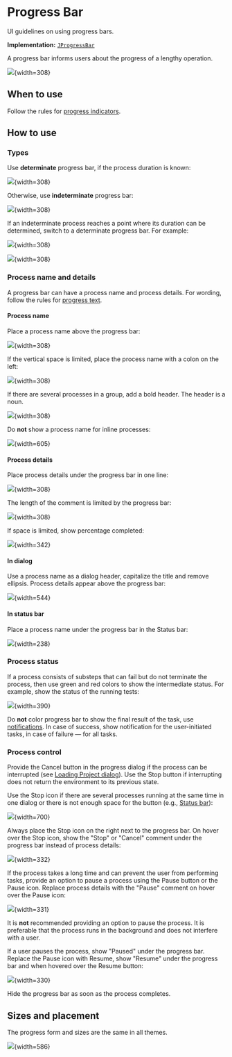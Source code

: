 <!-- Copyright 2000-2024 JetBrains s.r.o. and contributors. Use of this source code is governed by the Apache 2.0 license. -->

# Progress Bar

<link-summary>UI guidelines on using progress bars.</link-summary>

<tldr>

**Implementation:** [`JProgressBar`](https://docs.oracle.com/javase/tutorial/uiswing/components/progress.html)

</tldr>

A progress bar informs users about the progress of a lengthy operation.

![](determinate_example.png){width=308}

## When to use

Follow the rules for [progress indicators](progress_indicators.md).

## How to use

### Types

Use **determinate** progress bar, if the process duration is known:

![](determinate_example.png){width=308}

Otherwise, use **indeterminate** progress bar:

![](indeterminate_example.png){width=308}

If an indeterminate process reaches a point where its duration can be determined, switch to a determinate progress bar. For example:

![](progress_bar_indeterminate.png){width=308}

![](progress_bar_determinate.png){width=308}

### Process name and details

A progress bar can have a process name and process details. For wording, follow the rules for [progress text](progress_text.md).

#### Process name

Place a process name above the progress bar:

![](label_above.png){width=308}

If the vertical space is limited, place the process name with a colon on the left:

![](progress_bar_label_left.png){width=308}

If there are several processes in a group, add a bold header. The header is a noun.

![](several_progresses.png){width=308}

Do **not** show a process name for inline processes:

![](progress_bar_tool_window.png){width=605}

#### Process details

Place process details under the progress bar in one line:

![](comment.png){width=308}

The length of the comment is limited by the progress bar:

![](comment_long.png){width=308}

If space is limited, show percentage completed:

![](horizontaly.png){width=342}

#### In dialog

Use a process name as a dialog header, capitalize the title and remove ellipsis. Process details appear above the progress bar:

![](dialog.png){width=544}

#### In status bar

Place a process name under the progress bar in the Status bar:

![](status_bar.png){width=238}

### Process status

If a process consists of substeps that can fail but do not terminate the process, then use green and red colors to show the intermediate status.
For example, show the status of the running tests:

![](progress_color.png){width=390}

Do **not** color progress bar to show the final result of the task, use [notifications](notification_types.md).
In case of success, show notification for the user-initiated tasks, in case of failure — for all tasks.

### Process control

Provide the Cancel button in the progress dialog if the process can be interrupted (see [Loading Project dialog](#in-dialog)).
Use the Stop button if interrupting does not return the environment to its previous state.

Use the Stop icon if there are several processes running at the same time in one dialog or there is not enough space for the button (e.g., [Status bar](#in-status-bar)):

![](tasks_dialog.png){width=700}

Always place the Stop icon on the right next to the progress bar. On hover over the Stop icon, show the "Stop" or "Cancel" comment under the progress bar instead of process details:

![](hover_stop_icon.png){width=332}

If the process takes a long time and can prevent the user from performing tasks, provide an option to pause a process using the Pause button or the Pause icon.
Replace process details with the "Pause" comment on hover over the Pause icon:

![](pause.png){width=331}

It is **not** recommended providing an option to pause the process. It is preferable that the process runs in the background and does not interfere with a user.

If a user pauses the process, show "Paused" under the progress bar.
Replace the Pause icon with Resume, show "Resume" under the progress bar and when hovered over the Resume button:

![](resume.png){width=330}

Hide the progress bar as soon as the process completes.

## Sizes and placement

The progress form and sizes are the same in all themes.

![](progress_bar_sizes.png){width=586}




